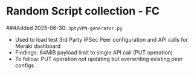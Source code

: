 # Random Script collection - FC

###Added 2025-06-30: `3ptyVPN-generator.py`
* Used to load test 3rd Party IPSec Peer configuration and API calls for Meraki dashboard
* Findings: 64MiB payload limit to single API call (PUT operation)
* To follow: PUT operation not updating but overwriting existing peer configs